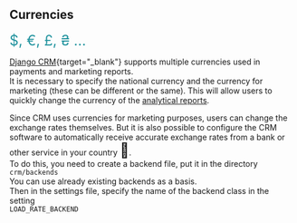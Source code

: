 ## Currencies

<span style="font-size: 25px; color: #23949f">$, €, £, ₴ ...</span>

[Django CRM](https://github.com/DjangoCRM/django-crm/){target="_blank"} supports multiple currencies used in payments and marketing reports.  
It is necessary to specify the national currency and the currency for marketing (these can be different or the same). This will allow users to quickly change the currency of the [analytical reports](guide_for_company_executives.md#crm-analytics).  

Since CRM uses currencies for marketing purposes, users can change the exchange rates themselves. But it is also possible to configure the CRM software to automatically receive accurate exchange rates from a bank or other service in your country <span style='font-size:25px;'>&#128177;</span>.  
To do this, you need to create a backend file, put it in the directory  
`crm/backends`  
You can use already existing backends as a basis.  
Then in the settings file, specify the name of the backend class in the setting  
`LOAD_RATE_BACKEND`

